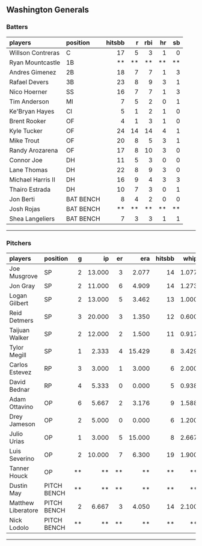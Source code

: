## Washington Generals

### Batters

 
|players           |position  | hitsbb|  r| rbi| hr| sb| 
|:-----------------|:---------|------:|--:|---:|--:|--:| 
|Willson Contreras |C         |     17|  5|   3|  1|  0| 
|Ryan Mountcastle  |1B        |     **| **|  **| **| **| 
|Andres Gimenez    |2B        |     18|  7|   7|  1|  3| 
|Rafael Devers     |3B        |     23|  8|   9|  3|  1| 
|Nico Hoerner      |SS        |     16|  7|   7|  1|  3| 
|Tim Anderson      |MI        |      7|  5|   2|  0|  1| 
|Ke'Bryan Hayes    |CI        |      5|  1|   2|  1|  0| 
|Brent Rooker      |OF        |      4|  1|   3|  1|  0| 
|Kyle Tucker       |OF        |     24| 14|  14|  4|  1| 
|Mike Trout        |OF        |     20|  8|   5|  3|  1| 
|Randy Arozarena   |OF        |     17|  8|  10|  3|  0| 
|Connor Joe        |DH        |     11|  5|   3|  0|  0| 
|Lane Thomas       |DH        |     22|  8|   9|  3|  0| 
|Michael Harris II |DH        |     16|  9|   4|  3|  3| 
|Thairo Estrada    |DH        |     10|  7|   3|  0|  1| 
|Jon Berti         |BAT BENCH |      8|  4|   2|  0|  0| 
|Josh Rojas        |BAT BENCH |     **| **|  **| **| **| 
|Shea Langeliers   |BAT BENCH |      7|  3|   3|  1|  1| 


* * *

### Pitchers

 
|players            |position    |  g|     ip| er|    era| hitsbb|  whip| so|  w| sv| 
|:------------------|:-----------|--:|------:|--:|------:|------:|-----:|--:|--:|--:| 
|Joe Musgrove       |SP          |  2| 13.000|  3|  2.077|     14| 1.077| 13|  1|  0| 
|Jon Gray           |SP          |  2| 11.000|  6|  4.909|     14| 1.273|  8|  0|  0| 
|Logan Gilbert      |SP          |  2| 13.000|  5|  3.462|     13| 1.000|  9|  1|  0| 
|Reid Detmers       |SP          |  3| 20.000|  3|  1.350|     12| 0.600| 27|  1|  0| 
|Taijuan Walker     |SP          |  2| 12.000|  2|  1.500|     11| 0.917| 11|  2|  0| 
|Tylor Megill       |SP          |  1|  2.333|  4| 15.429|      8| 3.429|  2|  0|  0| 
|Carlos Estevez     |RP          |  3|  3.000|  1|  3.000|      6| 2.000|  2|  1|  2| 
|David Bednar       |RP          |  4|  5.333|  0|  0.000|      5| 0.938|  6|  0|  2| 
|Adam Ottavino      |OP          |  6|  5.667|  2|  3.176|      9| 1.588|  7|  0|  1| 
|Drey Jameson       |OP          |  2|  5.000|  0|  0.000|      6| 1.200|  6|  0|  0| 
|Julio Urias        |OP          |  1|  3.000|  5| 15.000|      8| 2.667|  2|  0|  0| 
|Luis Severino      |OP          |  2| 10.000|  7|  6.300|     19| 1.900|  6|  1|  0| 
|Tanner Houck       |OP          | **|     **| **|     **|     **|    **| **| **| **| 
|Dustin May         |PITCH BENCH | **|     **| **|     **|     **|    **| **| **| **| 
|Matthew Liberatore |PITCH BENCH |  2|  6.667|  3|  4.050|     14| 2.100|  4|  0|  0| 
|Nick Lodolo        |PITCH BENCH | **|     **| **|     **|     **|    **| **| **| **| 


* * *



